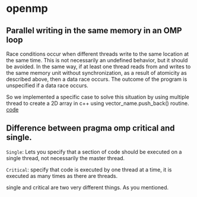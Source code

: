 # openmp

## Parallel writing in the same memory in an OMP loop 

Race conditions occur when different threads write to the same location at the same time. This is not necessarily an undefined behavior, but it should be avoided.
In the same way, if at least one thread reads from and writes to the same memory unit without synchronization, as a result of atomicity as described above, then a data race occurs. The outcome of the program is unspecified if a data race occurs.

So we implemented a specific case to solve this situation by using multiple thread to create a 2D array in c++ using vector_name.push_back() routine. [code](https://github.com/B23579/openmp/blob/main/write_on_same_memory_with_Nthread.cpp) 

## Difference between pragma omp critical and single. 

`Single`: Lets you specify that a section of code should be executed on a single thread, not necessarily the master thread.


`Critical`: specify that code is executed by one thread at a time, it is executed as many times as there are threads.



single and critical are two very different things. As you mentioned.
